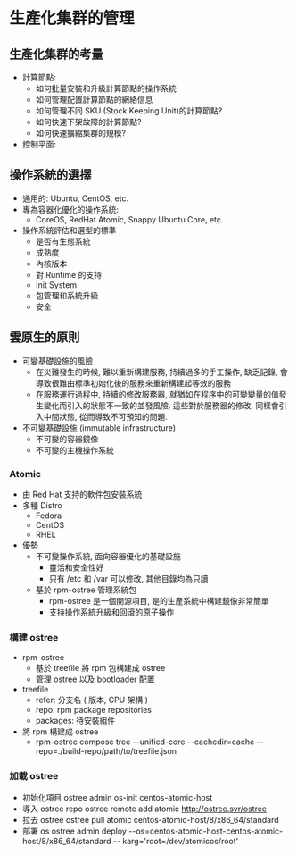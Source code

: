 # 生產化集群的管理

## 生產化集群的考量

- 計算節點:
  - 如何批量安裝和升級計算節點的操作系統
  - 如何管理配置計算節點的網絡信息
  - 如何管理不同 SKU (Stock Keeping Unit)的計算節點?
  - 如何快速下架故障的計算節點?
  - 如何快速擴縮集群的規模?
- 控制平面:

## 操作系統的選擇

- 通用的: Ubuntu, CentOS, etc.
- 專為容器化優化的操作系統:
  - CoreOS, RedHat Atomic, Snappy Ubuntu Core, etc.
- 操作系統評估和選型的標準
  - 是否有生態系統
  - 成熟度
  - 內核版本
  - 對 Runtime 的支持
  - Init System
  - 包管理和系統升級
  - 安全

## 雲原生的原則

- 可變基礎設施的風險
  - 在災難發生的時候, 難以重新構建服務, 持續過多的手工操作, 缺乏記錄, 會導致很難由標準初始化後的服務來重新構建起等效的服務
  - 在服務運行過程中, 持續的修改服務器, 就猶如在程序中的可變變量的值發生變化而引入的狀態不一致的並發風險. 這些對於服務器的修改, 同樣會引入中間狀態, 從而導致不可預知的問題.
- 不可變基礎設施 (immutable infrastructure)
  - 不可變的容器鏡像
  - 不可變的主機操作系統

### Atomic

- 由 Red Hat 支持的軟件包安裝系統
- 多種 Distro
  - Fedora
  - CentOS
  - RHEL
- 優勢
  - 不可變操作系統, 面向容器優化的基礎設施
    - 靈活和安全性好
    - 只有 /etc 和 /var 可以修改, 其他目錄均為只讀
  - 基於 rpm-ostree 管理系統包
    - rpm-ostree 是一個開源項目, 是的生產系統中構建鏡像非常簡單
    - 支持操作系統升級和回滾的原子操作

### 構建 ostree

- rpm-ostree
  - 基於 treefile 將 rpm 包構建成 ostree
  - 管理 ostree 以及 bootloader 配置
- treefile
  - refer: 分支名 ( 版本, CPU 架構 )
  - repo: rpm package repositories
  - packages: 待安裝組件
- 將 rpm 構建成 ostree
  - rpm-ostree compose tree --unified-core --cachedir=cache --repo=./build-repo/path/to/treefile.json

### 加載 ostree

- 初始化項目
  ostree admin os-init centos-atomic-host
- 導入 ostree repo
  ostree remote add atomic <http://ostree.svr/ostree>
- 拉去 ostree
  ostree pull atomic centos-atomic-host/8/x86_64/standard
- 部署 os
  ostree admin deploy --os=centos-atomic-host-centos-atomic-host/8/x86_64/standard -- karg='root=/dev/atomicos/root'
